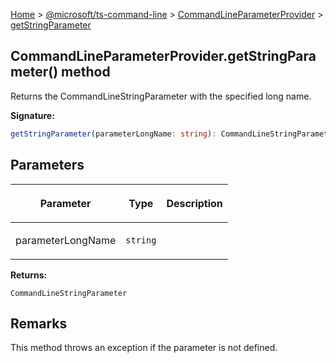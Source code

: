 [Home](./index) &gt; [@microsoft/ts-command-line](./ts-command-line.md) &gt; [CommandLineParameterProvider](./ts-command-line.commandlineparameterprovider.md) &gt; [getStringParameter](./ts-command-line.commandlineparameterprovider.getstringparameter.md)

## CommandLineParameterProvider.getStringParameter() method

Returns the CommandLineStringParameter with the specified long name.

<b>Signature:</b>

```typescript
getStringParameter(parameterLongName: string): CommandLineStringParameter;
```

## Parameters

|  <p>Parameter</p> | <p>Type</p> | <p>Description</p> |
|  --- | --- | --- |
|  <p>parameterLongName</p> | <p>`string`</p> |  |

<b>Returns:</b>

`CommandLineStringParameter`

## Remarks

This method throws an exception if the parameter is not defined.

